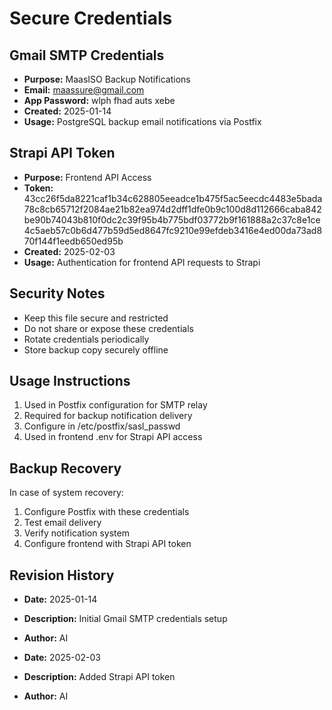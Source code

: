 # Secure Credentials

## Gmail SMTP Credentials
- **Purpose:** MaasISO Backup Notifications
- **Email:** maassure@gmail.com
- **App Password:** wlph fhad auts xebe
- **Created:** 2025-01-14
- **Usage:** PostgreSQL backup email notifications via Postfix

## Strapi API Token
- **Purpose:** Frontend API Access
- **Token:** 43cc26f5da8221caf1b34c628805eeadce1b475f5ac5eecdc4483e5bada78c8cb65712f2084ae21b82ea974d2dff1dfe0b9c100d8d112666caba842be90b74043b810f0dc2c39f95b4b775bdf03772b9f161888a2c37c8e1ce4c5aeb57c0b6d477b59d5ed8647fc9210e99efdeb3416e4ed00da73ad870f144f1eedb650ed95b
- **Created:** 2025-02-03
- **Usage:** Authentication for frontend API requests to Strapi

## Security Notes
- Keep this file secure and restricted
- Do not share or expose these credentials
- Rotate credentials periodically
- Store backup copy securely offline

## Usage Instructions
1. Used in Postfix configuration for SMTP relay
2. Required for backup notification delivery
3. Configure in /etc/postfix/sasl_passwd
4. Used in frontend .env for Strapi API access

## Backup Recovery
In case of system recovery:
1. Configure Postfix with these credentials
2. Test email delivery
3. Verify notification system
4. Configure frontend with Strapi API token

## Revision History
- **Date:** 2025-01-14
- **Description:** Initial Gmail SMTP credentials setup
- **Author:** AI

- **Date:** 2025-02-03
- **Description:** Added Strapi API token
- **Author:** AI
